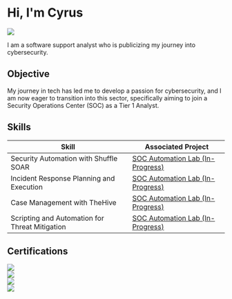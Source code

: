 ﻿# Hi, I'm Cyrus
<a href="https://linkedin.com](https://www.linkedin.com/in/cyrusolinger/"><img src="https://img.shields.io/badge/-LinkedIn-0072b1?&style=for-the-badge&logo=linkedin&logoColor=white" /></a>

I am a software support analyst who is publicizing my journey into cybersecurity.

## Objective

My journey in tech has led me to develop a passion for cybersecurity, and I am now eager to transition into this sector, specifically aiming to join a Security Operations Center (SOC) as a Tier 1 Analyst.

## Skills

| Skill                                         | Associated Project         |
|-----------------------------------------------|----------------------------|
| Security Automation with Shuffle SOAR         | <a href="https://github.com/cyrusolinger/SOC-Automation-Lab.git" target="_blank">SOC Automation Lab (In-Progress)</a>|
| Incident Response Planning and Execution      | <a href="https://github.com/cyrusolinger/SOC-Automation-Lab.git" target="_blank">SOC Automation Lab (In-Progress)</a>|
| Case Management with TheHive                  | <a href="https://github.com/cyrusolinger/SOC-Automation-Lab.git" target="_blank">SOC Automation Lab (In-Progress)</a>|
| Scripting and Automation for Threat Mitigation | <a href="https://github.com/cyrusolinger/SOC-Automation-Lab.git" target="_blank">SOC Automation Lab (In-Progress)</a>|

<!---
## Skills
[Provide skills and associated project. Make sure to hyperlink the project - Remove this afterwards]]

| Skill                                         | Associated Project         |
|-----------------------------------------------|----------------------------|
| SIEM Implementation and Log Analysis          | <a href="https://google.com">Detection Lab</a>|
| Network Traffic Monitoring and Attack Detection | <a href="https://google.com">Detection Lab</a>|
| Security Automation with Shuffle SOAR         | SOC Automation Lab|
| Incident Response Planning and Execution      | SOC Automation Lab|
| Case Management with TheHive                  | SOC Automation Lab|
| Scripting and Automation for Threat Mitigation | SOC Automation Lab|

## Tools
[Provide tools and break them down into categories. Use ChatGPT to help create the link - Remove this afterwards]]

### Network
<div>
    <img src="https://img.shields.io/badge/-Wireshark-1679A7?&style=for-the-badge&logo=Wireshark&logoColor=white" />
    <img src="https://img.shields.io/badge/-Suricata-EF3B2D?&style=for-the-badge&logo=Suricata&logoColor=white" />
    <img src="https://img.shields.io/badge/-Zeek-777BB4?&style=for-the-badge&logo=Zeek&logoColor=white" />
</div>

### Endpoint
<div>
    <img src="https://img.shields.io/badge/-Microsoft_Defender_for_Endpoint-00A4EF?&style=for-the-badge&logo=Microsoft&logoColor=white" />
    <img src="https://img.shields.io/badge/-Velociraptor-4B275F?&style=for-the-badge&logo=Velociraptor&logoColor=white" />
</div>

### SIEM
<div>
    <img src="https://img.shields.io/badge/-Microsoft_Sentinel-0078D4?&style=for-the-badge&logo=Microsoft&logoColor=white" />
    <img src="https://img.shields.io/badge/-Splunk-000000?&style=for-the-badge&logo=Splunk&logoColor=white" />
    <img src="https://img.shields.io/badge/-Elastic-005571?&style=for-the-badge&logo=Elastic&logoColor=white" />
</div>
--->
## Certifications

<div>
<a href="https://www.credly.com/badges/f91b5248-9761-40e1-8a06-aba1d51a4be0/public_url"><img src="https://img.shields.io/badge/Security%2B-%23003366?style=for-the-badge&logo=comptia&logoColor=white&logoSize=auto&labelColor=%23C8202F" /></a><br/>
<a href="https://www.credly.com/badges/0c0f7a9b-613b-4714-9ac4-a27c608895b8/public_url"><img src="https://img.shields.io/badge/Network%2B-%234CAF50?style=for-the-badge&logo=comptia&logoColor=white&logoSize=auto&labelColor=%23C8202F" /></a><br/>
<a href="https://www.credly.com/badges/c2736c4f-fbbd-4d75-b50d-e84145074f8e/public_url"><img src="https://img.shields.io/badge/A%2B-%23D3D3D3?style=for-the-badge&logo=comptia&logoColor=white&logoSize=auto&labelColor=%23C8202F" /></a><br/>
</div>
<a href="https://www.credly.com/badges/eec27d78-0f66-40af-b40a-5c281ad55948/public_url"><img src="https://img.shields.io/badge/Azure%20Fundamentals-%23007FFF?style=for-the-badge&logoColor=white&logoSize=auto&label=Microsoft&labelColor=%230066CC" /></a><br/>
</div>
<!---
## Projects
- Detection Lab
- SOC Automation Project
--->
